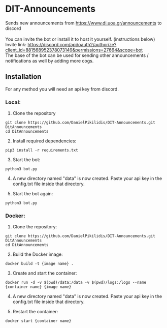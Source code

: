 # DIT-Announcements
Sends new announcements from https://www.di.uoa.gr/announcements to discord
<br>
<br>
You can invite the bot or install it to host it yourself. (instructions below)
<br>
Invite link: https://discord.com/api/oauth2/authorize?client_id=881568952378073149&permissions=27664&scope=bot
<br>
The base of the bot can be used for sending other announcements / notifications as well by adding more cogs.


## Installation
For any method you will need an api key from discord.

### Local:

1. Clone the repository

```
git clone https://github.com/DanielPikilidis/DIT-Announcements.git DitAnnouncements
cd DitAnnouncements
```

2. Install required dependencies: 

`pip3 install -r requirements.txt`

3. Start the bot:

`python3 bot.py`

4. A new directory named "data" is now created. Paste your api key in the config.txt file inside that directory.

5. Start the bot again:

`python3 bot.py`

### Docker:

1. Clone the repository:

```
git clone https://github.com/DanielPikilidis/DIT-Announcements.git DitAnnouncements
cd DitAnnouncements
```

2. Build the Docker image:

`docker build -t {image name} .`

3. Create and start the container:

`docker run -d -v $(pwd)/data:/data -v $(pwd)/logs:/logs --name {container name} {image name}`

4. A new directory named "data" is now created. Paste your api key in the config.txt file inside that directory.

5. Restart the container: 

`docker start {container name}`
